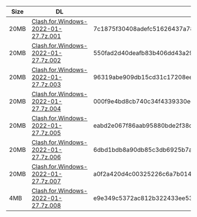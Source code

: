 |    Size   |     DL  | sha512sum |
|  ---  |  ---  |  ---  |
| 20MB | [Clash.for.Windows-2022-01-27.7z.001](https://cdn.jsdelivr.net/gh/appleians/cfw_m1@main/Clash.for.Windows-2022-01-27.7z.001) | 7c1875f30408adefc51626437a7883353aac0a554e7e1100132462b869c18d3c00aa1a46bfea56ca8804da1e91784fbb29c468705f4658428b22033307836f0e |
| 20MB | [Clash.for.Windows-2022-01-27.7z.002](https://cdn.jsdelivr.net/gh/appleians/cfw_m1@main/Clash.for.Windows-2022-01-27.7z.002) | 550fad2d40deafb83b406dd43a299630d5d1a4aa6ca45ecf31d7dc5acd64d57f2cb7accfe16fc6f1ab95cf604977d9cc5e7a1e0682fcfb249d114bbfd6c2daff |
| 20MB | [Clash.for.Windows-2022-01-27.7z.003](https://cdn.jsdelivr.net/gh/appleians/cfw_m1@main/Clash.for.Windows-2022-01-27.7z.003) | 96319abe909db15cd31c17208ee1e0bfad2e6ea7de5938edd78a3db002f359c73211858c2713bdbb0c726fee75d936336f206f8ec59a8970de7c756ff8fa4ad0 |
| 20MB | [Clash.for.Windows-2022-01-27.7z.004](https://cdn.jsdelivr.net/gh/appleians/cfw_m1@main/Clash.for.Windows-2022-01-27.7z.004) | 000f9e4bd8cb740c34f4339330ecc4c80659721eeeecaa27d5daa1ac5e012d84d518520abc3806984d5cc394a02311b55dd09e66a20d5ce05e2faa7a94310ad7 |
| 20MB | [Clash.for.Windows-2022-01-27.7z.005](https://cdn.jsdelivr.net/gh/appleians/cfw_m1@main/Clash.for.Windows-2022-01-27.7z.005) | eabd2e067f86aab95880bde2f38dd50c1b593994758f19268a047570695e1340c2295f345e83ecd073787ae52194e96c511b7087b13e64ad3ef49f3089c0eb6c |
| 20MB | [Clash.for.Windows-2022-01-27.7z.006](https://cdn.jsdelivr.net/gh/appleians/cfw_m1@main/Clash.for.Windows-2022-01-27.7z.006) | 6dbd1bdb8a90db85c3db6925b7a886c1962f1b5fb2ea2441a2baa422a2418ae693f96540cd5478a19252f4dc1ea5cf69b1bc9dceda44e56e05e7010ba7195650 |
| 20MB | [Clash.for.Windows-2022-01-27.7z.007](https://cdn.jsdelivr.net/gh/appleians/cfw_m1@main/Clash.for.Windows-2022-01-27.7z.007) | a0f2a420d4c00325226c6a7b014812b206a90995d7a4fde2a1582f75630c96f340bbc7dc9b289c4dca5f1db243b740bf6b942764392ee8e6a058066813be77b4 |
| 4MB | [Clash.for.Windows-2022-01-27.7z.008](https://cdn.jsdelivr.net/gh/appleians/cfw_m1@main/Clash.for.Windows-2022-01-27.7z.008) | e9e349c5372ac812b322433ee5368197e35ba5c0cb13d57bf6903fbf30fba9b39bd2ff72e66ddb82d4c55145e1caf884a8660cf355e3dc95ae25c5a31857fd7a |
